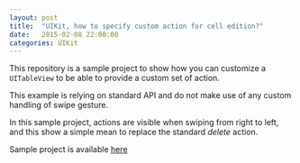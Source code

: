 ```yaml
---
layout: post
title:  "UIKit, how to specify custom action for cell edition?"
date:   2015-02-08 22:00:00
categories: UIKit
---
```


This repository is a sample project to show how you can customize a `UITableView`
to be able to provide a custom set of action.

This example is relying on standard API and do not make use of any custom handling
of swipe gesture. 

In this sample project, actions are visible when swiping from right to left, 
and this show a simple mean to replace the standard _delete_ action.

Sample project is available [here](https://github.com/sylvaingml/ex-UIKit-UITableView-CustomRowActions)

